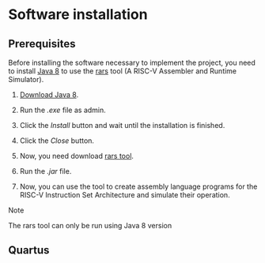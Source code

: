 # Software installation

## Prerequisites

Before installing the software necessary to implement the project, you need to install [Java 8](https://www.java.com/es/download/ie_manual.jsp) to use the [rars](https://github.com/TheThirdOne/rars) tool (A RISC-V Assembler and Runtime Simulator).

1. [Download Java 8](https://www.java.com/es/download/ie_manual.jsp).

2. Run the *.exe* file as admin.

3. Click the *Install* button and wait until the installation is finished.

4. Click the *Close* button.

5. Now, you need download [rars tool](https://github.com/TheThirdOne/rars/releases/tag/v1.6).

6. Run the *.jar* file.

7. Now, you can use the tool to create assembly language programs for the RISC-V Instruction Set Architecture and simulate their operation.

>[!NOTE]
>
>The rars tool can only be run using Java 8 version

## Quartus

